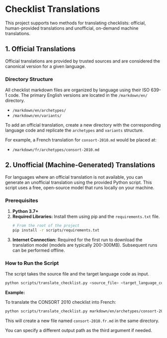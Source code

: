 # Checklist Translations

This project supports two methods for translating checklists: official, human-provided translations and unofficial, on-demand machine translations.

## 1. Official Translations

Official translations are provided by trusted sources and are considered the canonical version for a given language.

### Directory Structure

All checklist markdown files are organized by language using their ISO 639-1 code. The primary English versions are located in the `/markdown/en/` directory.

- `/markdown/en/archetypes/`
- `/markdown/en/variants/`

To add an official translation, create a new directory with the corresponding language code and replicate the `archetypes` and `variants` structure.

For example, a French translation for `consort-2010.md` would be placed at:

- `/markdown/fr/archetypes/consort-2010.md`

## 2. Unofficial (Machine-Generated) Translations

For languages where an official translation is not available, you can generate an unofficial translation using the provided Python script. This script uses a free, open-source model that runs locally on your machine.

### Prerequisites

1.  **Python 3.7+**
2.  **Required Libraries:** Install them using pip and the `requirements.txt` file.
    ```bash
    # From the root of the project
    pip install -r scripts/requirements.txt
    ```
3.  **Internet Connection:** Required for the first run to download the translation model (models are typically 200-300MB). Subsequent runs can be performed offline.

### How to Run the Script

The script takes the source file and the target language code as input.

```bash
python scripts/translate_checklist.py <source_file> <target_language_code> [output_file]
```

**Example:**

To translate the CONSORT 2010 checklist into French:

```bash
python scripts/translate_checklist.py markdown/en/archetypes/consort-2010.md fr
```

This will create a new file named `consort-2010.fr.md` in the same directory.

You can specify a different output path as the third argument if needed.
